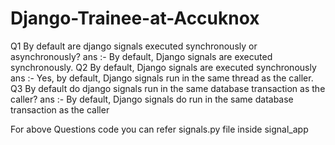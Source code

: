 # Django-Trainee-at-Accuknox
Q1 By default are django signals executed synchronously or asynchronously?
ans :- By default, Django signals are executed synchronously.
Q2 By default, Django signals are executed synchronously
ans :- Yes, by default, Django signals run in the same thread as the caller.
Q3 By default do django signals run in the same database transaction as the caller?
ans :- By default, Django signals do run in the same database transaction as the caller

For above Questions code you can refer signals.py file inside signal_app 
